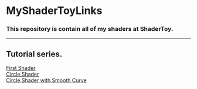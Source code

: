 # MyShaderToyLinks
<h3>This repository is contain all of my shaders at ShaderToy.</h3>
<hr>
<h2>Tutorial series.</h2>
<a href = "https://www.shadertoy.com/view/fdKcRR">First Shader</a><br>
<a href = "https://www.shadertoy.com/view/7sGyR1">Circle Shader</a><br>
<a href= "https://www.shadertoy.com/view/fdVcDm">Circle Shader with Smooth Curve</a><br>


